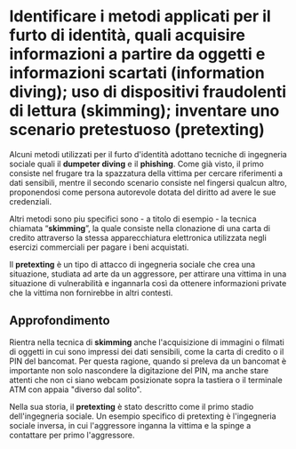# Identificare i metodi applicati per il furto di identità, quali acquisire informazioni a partire da oggetti e informazioni scartati (information diving); uso di dispositivi fraudolenti di lettura (skimming); inventare uno scenario pretestuoso (pretexting)

Alcuni metodi utilizzati per il furto d'identità adottano tecniche di ingegneria sociale quali il **dumpeter diving** e il **phishing**. Come già visto,
il primo consiste nel frugare tra la spazzatura della vittima per cercare riferimenti a dati sensibili, mentre il secondo scenario consiste nel fingersi
qualcun altro, proponendosi come persona autorevole dotata del diritto ad avere le sue credenziali.

Altri metodi sono piu specifici sono - a titolo di esempio - la tecnica chiamata “**skimming**”, la quale consiste nella clonazione di una carta di credito
attraverso la stessa apparecchiatura elettronica utilizzata negli esercizi commerciali per pagare i beni acquistati.

Il **pretexting** è un tipo di attacco di ingegneria sociale che crea una situazione, studiata ad arte da un aggressore, per attirare una vittima in una
situazione di vulnerabilità e ingannarla così da ottenere informazioni private che la vittima non fornirebbe in altri contesti. 

## Approfondimento

Rientra nella tecnica di **skimming** anche l'acquisizione di immagini o filmati di oggetti in cui sono impressi dei dati sensibili, come la carta di credito o
il PIN del bancomat. Per questa ragione, quando si preleva da un bancomat è importante non solo nascondere la digitazione del PIN, ma anche stare attenti
che non ci siano webcam posizionate sopra la tastiera o il terminale ATM con appaia "diverso dal solito".

Nella sua storia, il **pretexting** è stato descritto come il primo stadio dell'ingegneria sociale. Un esempio specifico di pretexting è l'ingegneria sociale
inversa, in cui l'aggressore inganna la vittima e la spinge a contattare per primo l'aggressore. 
